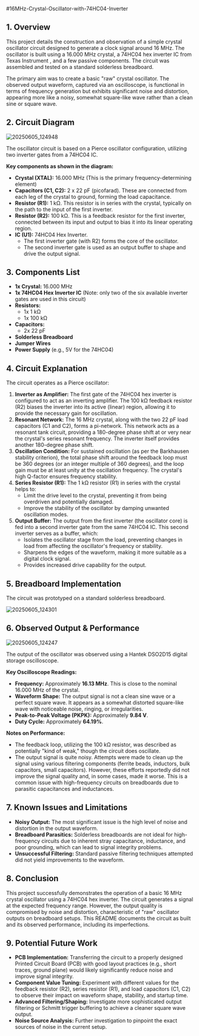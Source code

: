 #16MHz-Crystal-Oscillator-with-74HC04-Inverter

## 1. Overview

This project details the construction and observation of a simple crystal oscillator circuit designed to generate a clock signal around 16 MHz. The oscillator is built using a 16.000 MHz crystal, a 74HC04 hex inverter IC from Texas Instrument , and a few passive components. The circuit was assembled and tested on a standard solderless breadboard.

The primary aim was to create a basic "raw" crystal oscillator. The observed output waveform, captured via an oscilloscope, is functional in terms of frequency generation but exhibits significant noise and distortion, appearing more like a noisy, somewhat square-like wave rather than a clean sine or square wave.

## 2. Circuit Diagram
![20250605_124948](https://github.com/user-attachments/assets/16740898-de9c-4abd-9757-19122195a5fd)

The oscillator circuit is based on a Pierce oscillator configuration, utilizing two inverter gates from a 74HC04 IC.




**Key components as shown in the diagram:**
*   **Crystal (XTAL):** 16.000 MHz (This is the primary frequency-determining element)
*   **Capacitors (C1, C2):** 2 x 22 pF (picofarad). These are connected from each leg of the crystal to ground, forming the load capacitance.
*   **Resistor (R1):** 1 kΩ. This resistor is in series with the crystal, typically on the path to the input of the first inverter.
*   **Resistor (R2):** 100 kΩ. This is a feedback resistor for the first inverter, connected between its input and output to bias it into its linear operating region.
*   **IC (U1):** 74HC04 Hex Inverter.
    *   The first inverter gate (with R2) forms the core of the oscillator.
    *   The second inverter gate is used as an output buffer to shape and drive the output signal.

## 3. Components List

*   **1x Crystal:** 16.000 MHz
*   **1x 74HC04 Hex Inverter IC** (Note: only two of the six available inverter gates are used in this circuit)
*   **Resistors:**
    *   1x 1 kΩ
    *   1x 100 kΩ
*   **Capacitors:**
    *   2x 22 pF
*   **Solderless Breadboard**
*   **Jumper Wires**
*   **Power Supply** (e.g., 5V for the 74HC04)

## 4. Circuit Explanation

The circuit operates as a Pierce oscillator:

1.  **Inverter as Amplifier:** The first gate of the 74HC04 hex inverter is configured to act as an inverting amplifier. The 100 kΩ feedback resistor (R2) biases the inverter into its active (linear) region, allowing it to provide the necessary gain for oscillation.
2.  **Resonant Network:** The 16 MHz crystal, along with the two 22 pF load capacitors (C1 and C2), forms a pi-network. This network acts as a resonant tank circuit, providing a 180-degree phase shift at or very near the crystal's series resonant frequency. The inverter itself provides another 180-degree phase shift.
3.  **Oscillation Condition:** For sustained oscillation (as per the Barkhausen stability criterion), the total phase shift around the feedback loop must be 360 degrees (or an integer multiple of 360 degrees), and the loop gain must be at least unity at the oscillation frequency. The crystal's high Q-factor ensures frequency stability.
4.  **Series Resistor (R1):** The 1 kΩ resistor (R1) in series with the crystal helps to:
    *   Limit the drive level to the crystal, preventing it from being overdriven and potentially damaged.
    *   Improve the stability of the oscillator by damping unwanted oscillation modes.
5.  **Output Buffer:** The output from the first inverter (the oscillator core) is fed into a second inverter gate from the same 74HC04 IC. This second inverter serves as a buffer, which:
    *   Isolates the oscillator stage from the load, preventing changes in load from affecting the oscillator's frequency or stability.
    *   Sharpens the edges of the waveform, making it more suitable as a digital clock signal.
    *   Provides increased drive capability for the output.

## 5. Breadboard Implementation

The circuit was prototyped on a standard solderless breadboard.

![20250605_124301](https://github.com/user-attachments/assets/1d7c9dec-46e0-4816-902e-2bd88cf523e7)


## 6. Observed Output & Performance


![20250605_124247](https://github.com/user-attachments/assets/279d6b0f-461d-47e7-9486-1f8e40255fa5)


The output of the oscillator was observed using a Hantek DSO2D15 digital storage oscilloscope.



**Key Oscilloscope Readings:**
*   **Frequency:** Approximately **16.13 MHz**. This is close to the nominal 16.000 MHz of the crystal.
*   **Waveform Shape:** The output signal is not a clean sine wave or a perfect square wave. It appears as a somewhat distorted square-like wave with noticeable noise, ringing, or irregularities.
*   **Peak-to-Peak Voltage (PKPK):** Approximately **9.84 V**.
*   **Duty Cycle:** Approximately **64.19%**.

**Notes on Performance:**
*   The feedback loop, utilizing the 100 kΩ resistor, was described as potentially "kind of weak," though the circuit does oscillate.
*   The output signal is quite noisy. Attempts were made to clean up the signal using various filtering components (ferrite beads, inductors, bulk capacitors, small capacitors). However, these efforts reportedly did not improve the signal quality and, in some cases, made it worse. This is a common issue with high-frequency circuits on breadboards due to parasitic capacitances and inductances.

## 7. Known Issues and Limitations

*   **Noisy Output:** The most significant issue is the high level of noise and distortion in the output waveform.
*   **Breadboard Parasitics:** Solderless breadboards are not ideal for high-frequency circuits due to inherent stray capacitance, inductance, and poor grounding, which can lead to signal integrity problems.
*   **Unsuccessful Filtering:** Standard passive filtering techniques attempted did not yield improvements to the waveform.

## 8. Conclusion

This project successfully demonstrates the operation of a basic 16 MHz crystal oscillator using a 74HC04 hex inverter. The circuit generates a signal at the expected frequency range. However, the output quality is compromised by noise and distortion, characteristic of "raw" oscillator outputs on breadboard setups. This README documents the circuit as built and its observed performance, including its imperfections.

## 9. Potential Future Work

*   **PCB Implementation:** Transferring the circuit to a properly designed Printed Circuit Board (PCB) with good layout practices (e.g., short traces, ground plane) would likely significantly reduce noise and improve signal integrity.
*   **Component Value Tuning:** Experiment with different values for the feedback resistor (R2), series resistor (R1), and load capacitors (C1, C2) to observe their impact on waveform shape, stability, and startup time.
*   **Advanced Filtering/Shaping:** Investigate more sophisticated output filtering or Schmitt trigger buffering to achieve a cleaner square wave output.
*   **Noise Source Analysis:** Further investigation to pinpoint the exact sources of noise in the current setup.

